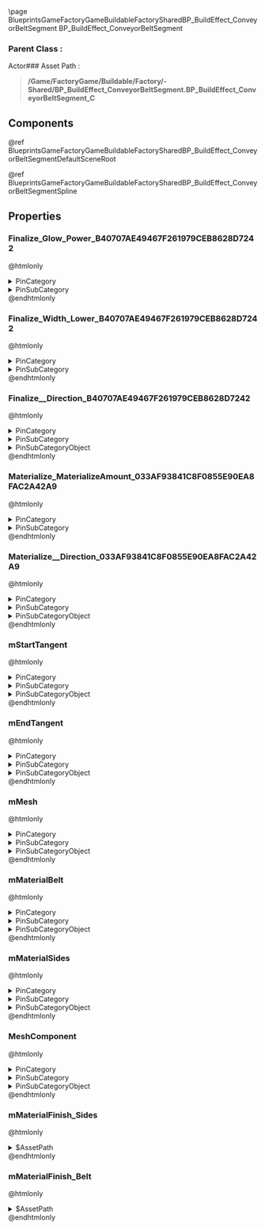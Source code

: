 \page BlueprintsGameFactoryGameBuildableFactorySharedBP_BuildEffect_ConveyorBeltSegment BP_BuildEffect_ConveyorBeltSegment
### Parent Class :
Actor### Asset Path :
<b><blockquote>/Game/FactoryGame/Buildable/Factory/-Shared/BP_BuildEffect_ConveyorBeltSegment.BP_BuildEffect_ConveyorBeltSegment_C</blockquote></b>
## Components

@ref BlueprintsGameFactoryGameBuildableFactorySharedBP_BuildEffect_ConveyorBeltSegmentDefaultSceneRoot

@ref BlueprintsGameFactoryGameBuildableFactorySharedBP_BuildEffect_ConveyorBeltSegmentSpline

## Properties

### Finalize_Glow_Power_B40707AE49467F261979CEB8628D7242
@htmlonly
<details>
 <summary>PinCategory</summary>
<blockquote>float</blockquote>
</details>
<details>
 <summary>PinSubCategory</summary>
<blockquote>float</blockquote>
</details>
@endhtmlonly

### Finalize_Width_Lower_B40707AE49467F261979CEB8628D7242
@htmlonly
<details>
 <summary>PinCategory</summary>
<blockquote>float</blockquote>
</details>
<details>
 <summary>PinSubCategory</summary>
<blockquote>float</blockquote>
</details>
@endhtmlonly

### Finalize__Direction_B40707AE49467F261979CEB8628D7242
@htmlonly
<details>
 <summary>PinCategory</summary>
<blockquote>byte</blockquote>
</details>
<details>
 <summary>PinSubCategory</summary>
<blockquote>byte</blockquote>
</details>
<details>
 <summary>PinSubCategoryObject</summary>
<b><a href="_class_script_e_timeline_direction.html"><blockquote>ETimelineDirection</blockquote></a></b>
</details>
@endhtmlonly

### Materialize_MaterializeAmount_033AF93841C8F0855E90EA8FAC2A42A9
@htmlonly
<details>
 <summary>PinCategory</summary>
<blockquote>float</blockquote>
</details>
<details>
 <summary>PinSubCategory</summary>
<blockquote>float</blockquote>
</details>
@endhtmlonly

### Materialize__Direction_033AF93841C8F0855E90EA8FAC2A42A9
@htmlonly
<details>
 <summary>PinCategory</summary>
<blockquote>byte</blockquote>
</details>
<details>
 <summary>PinSubCategory</summary>
<blockquote>byte</blockquote>
</details>
<details>
 <summary>PinSubCategoryObject</summary>
<b><a href="_class_script_e_timeline_direction.html"><blockquote>ETimelineDirection</blockquote></a></b>
</details>
@endhtmlonly

### mStartTangent
@htmlonly
<details>
 <summary>PinCategory</summary>
<blockquote>struct</blockquote>
</details>
<details>
 <summary>PinSubCategory</summary>
<blockquote>struct</blockquote>
</details>
<details>
 <summary>PinSubCategoryObject</summary>
<b><a href="_class_script_vector.html"><blockquote>Vector</blockquote></a></b>
</details>
@endhtmlonly

### mEndTangent
@htmlonly
<details>
 <summary>PinCategory</summary>
<blockquote>struct</blockquote>
</details>
<details>
 <summary>PinSubCategory</summary>
<blockquote>struct</blockquote>
</details>
<details>
 <summary>PinSubCategoryObject</summary>
<b><a href="_class_script_vector.html"><blockquote>Vector</blockquote></a></b>
</details>
@endhtmlonly

### mMesh
@htmlonly
<details>
 <summary>PinCategory</summary>
<blockquote>Object</blockquote>
</details>
<details>
 <summary>PinSubCategory</summary>
<blockquote>Object</blockquote>
</details>
<details>
 <summary>PinSubCategoryObject</summary>
<b><a href="_class_script_static_mesh.html"><blockquote>StaticMesh</blockquote></a></b>
</details>
@endhtmlonly

### mMaterialBelt
@htmlonly
<details>
 <summary>PinCategory</summary>
<blockquote>Object</blockquote>
</details>
<details>
 <summary>PinSubCategory</summary>
<blockquote>Object</blockquote>
</details>
<details>
 <summary>PinSubCategoryObject</summary>
<b><a href="_class_script_material_instance.html"><blockquote>MaterialInstance</blockquote></a></b>
</details>
@endhtmlonly

### mMaterialSides
@htmlonly
<details>
 <summary>PinCategory</summary>
<blockquote>Object</blockquote>
</details>
<details>
 <summary>PinSubCategory</summary>
<blockquote>Object</blockquote>
</details>
<details>
 <summary>PinSubCategoryObject</summary>
<b><a href="_class_script_material_instance.html"><blockquote>MaterialInstance</blockquote></a></b>
</details>
@endhtmlonly

### MeshComponent
@htmlonly
<details>
 <summary>PinCategory</summary>
<blockquote>Object</blockquote>
</details>
<details>
 <summary>PinSubCategory</summary>
<blockquote>Object</blockquote>
</details>
<details>
 <summary>PinSubCategoryObject</summary>
<b><a href="_class_script_spline_mesh_component.html"><blockquote>SplineMeshComponent</blockquote></a></b>
</details>
@endhtmlonly

### mMaterialFinish_Sides
@htmlonly
<details>
 <summary>$AssetPath</summary>
<b><a href="_blueprints_game_factory_game_buildable-shared_material_conveyor_sides_finnish_effect__inst.html"><blockquote>ConveyorSidesFinnishEffect_Inst</blockquote></a></b>
</details>
@endhtmlonly

### mMaterialFinish_Belt
@htmlonly
<details>
 <summary>$AssetPath</summary>
<b><a href="_blueprints_game_factory_game_buildable-shared_material_conveyor_belt_finnish_effect__inst.html"><blockquote>ConveyorBeltFinnishEffect_Inst</blockquote></a></b>
</details>
@endhtmlonly

